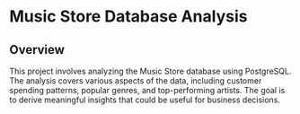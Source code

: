 # Music Store Database Analysis

## Overview
This project involves analyzing the Music Store database using PostgreSQL. The analysis covers various aspects of the data, including customer spending patterns, popular genres, and top-performing artists. The goal is to derive meaningful insights that could be useful for business decisions.

